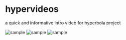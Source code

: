 # hypervideos

a quick and informative intro video for hyperbola project

![sample](/hypervideos/screenshot1.jpg)
![sample](/hypervideos/screenshot2.jpg)
![sample](/hypervideos/screenshot3.png)